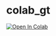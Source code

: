 # colab_gt

<a target="_blank" href="https://colab.research.google.com/github/mtinti/colab_gt/blob/main/predict_gt.ipynb">
  <img src="https://colab.research.google.com/assets/colab-badge.svg" alt="Open In Colab"/>
</a>
